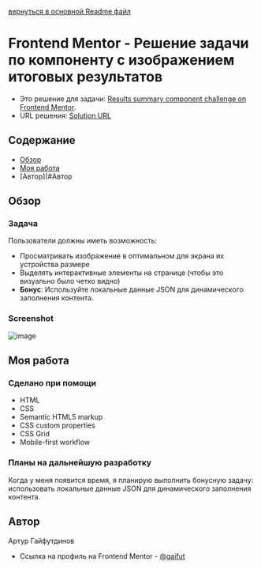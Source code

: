 [вернуться в основной Readme файл](https://github.com/gaifut/Frontendmentor-2-Results-summary-component)

# Frontend Mentor - Решение задачи по компоненту с изображением итоговых результатов
- Это решение для задачи: [Results summary component challenge on Frontend Mentor](https://www.frontendmentor.io/challenges/results-summary-component-CE_K6s0maV).
- URL решения: [Solution URL](https://gaifut.github.io/11Frontendmentor-2/)

## Содержание
- [Обзор](#Обзор)
- [Моя работа](#Моя-работа)
- [Автор](#Автор

## Обзор
### Задача
Пользователи должны иметь возможность:

- Просматривать изображение в оптимальном для экрана их устройства размере
- Выделять интерактивные элементы на странице (чтобы это визуально было четко видно)
- **Бонус**: Используйте локальные данные JSON для динамического заполнения контента.

### Screenshot
![image](https://github.com/gaifut/Frontendmentor-2-Results-summary-component/assets/113767276/4cdbc874-06e5-4682-b8c9-7a89f9ce1b5d)


## Моя работа
### Сделано при помощи
- HTML
- CSS
- Semantic HTML5 markup
- CSS custom properties
- CSS Grid
- Mobile-first workflow

### Планы на дальнейшую разработку
Когда у меня появится время, я планирую выполнить бонусную задачу: использовать локальные данные JSON для динамического заполнения контента.

## Автор
Артур Гайфутдинов
- Ссылка на профиль на Frontend Mentor - [@gaifut](https://www.frontendmentor.io/profile/gaifut)
